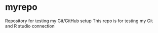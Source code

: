 # myrepo
Repository for testing my Git/GitHub setup
This repo is for testing my Git and R studio connection